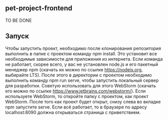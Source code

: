## pet-project-frontend
TO BE DONE

## Запуск
Чтобы запустить проект, необходимо после клонирования репозитория выполнить в папке с проектом команду npm install. Это установит все необходимые зависимости для приложения из интернета. Если команда не работает, скорее всего, у вас не установлен node.js и его пакетный менеджер npm (скачать их можно по ссылке https://nodejs.org, выбирайте LTS). После этого в директории с проектом необходимо выполнить команду npm run serve, чтобы запустить локальный сервер для разработки. Советую использовать для этого WebStorm (скачать его можно по ссылке https://www.jetbrains.com/webstorm/). Если используете WebStorm, то откройте папку с проектом, как проект WebStorm. После того как проект будет открыт, снизу слева во вкладке npm запустите serve. Если всё работает, то в браузере по адресу localhost:8090 должна открываться страница с приветствием.
